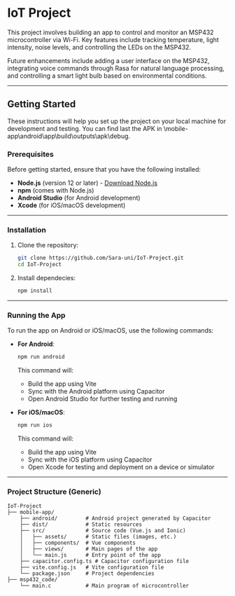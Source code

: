 # IoT Project

This project involves building an app to control and monitor an MSP432 microcontroller via Wi-Fi. Key features include tracking temperature, light intensity, noise levels, and controlling the LEDs on the MSP432.

Future enhancements include adding a user interface on the MSP432, integrating voice commands through Rasa for natural language processing, and controlling a smart light bulb based on environmental conditions.

---

## Getting Started

These instructions will help you set up the project on your local machine for development and testing.
You can find last the APK in \mobile-app\android\app\build\outputs\apk\debug.

### Prerequisites

Before getting started, ensure that you have the following installed:

- **Node.js** (version 12 or later) - [Download Node.js](https://nodejs.org/)
- **npm** (comes with Node.js)
- **Android Studio** (for Android development)
- **Xcode** (for iOS/macOS development)

---

### Installation

1. Clone the repository:

   ```bash
   git clone https://github.com/Sara-uni/IoT-Project.git
   cd IoT-Project
   ```

2. Install dependecies:

   ```bash
   npm install
   ```
---

### Running the App

To run the app on Android or iOS/macOS, use the following commands:

- **For Android**:

   ```bash
   npm run android
   ```

   This command will:
   - Build the app using Vite
   - Sync with the Android platform using Capacitor
   - Open Android Studio for further testing and running

- **For iOS/macOS**:

   ```bash
   npm run ios
   ```

   This command will:
   - Build the app using Vite
   - Sync with the iOS platform using Capacitor
   - Open Xcode for testing and deployment on a device or simulator

---

### Project Structure (Generic)

```
IoT-Project
├── mobile-app/
    ├── android/         # Android project generated by Capacitor
    ├── dist/            # Static resources
    ├── src/             # Source code (Vue.js and Ionic)
    │   ├── assets/      # Static files (images, etc.)
    │   ├── components/  # Vue components
    │   ├── views/       # Main pages of the app
    │   └── main.js      # Entry point of the app
    ├── capacitor.config.ts # Capacitor configuration file
    ├── vite.config.js   # Vite configuration file
    └── package.json     # Project dependencies
├── msp432_code/
    └── main.c           # Main program of microcontroller
```
